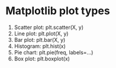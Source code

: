 # Matplotlib plot types

1. Scatter plot: plt.scatter(X, y)
2. Line plot: plt.plot(X, y)
3. Bar plot: plt.bar(X, y)
4. Histogram: plt.hist(x)
5. Pie chart: plt.pie(freq, labels=...)
6. Box plot: plt.boxplot(x)